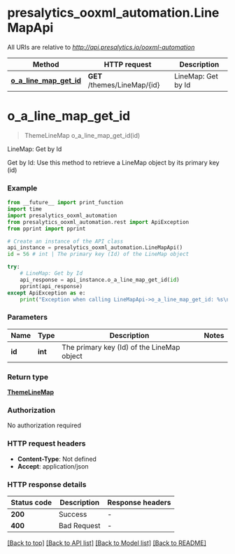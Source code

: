 # presalytics_ooxml_automation.LineMapApi

All URIs are relative to *http://api.presalytics.io/ooxml-automation*

Method | HTTP request | Description
------------- | ------------- | -------------
[**o_a_line_map_get_id**](LineMapApi.md#o_a_line_map_get_id) | **GET** /themes/LineMap/{id} | LineMap: Get by Id


# **o_a_line_map_get_id**
> ThemeLineMap o_a_line_map_get_id(id)

LineMap: Get by Id

Get by Id: Use this method to retrieve a LineMap object by its primary key (id)

### Example

```python
from __future__ import print_function
import time
import presalytics_ooxml_automation
from presalytics_ooxml_automation.rest import ApiException
from pprint import pprint

# Create an instance of the API class
api_instance = presalytics_ooxml_automation.LineMapApi()
id = 56 # int | The primary key (Id) of the LineMap object

try:
    # LineMap: Get by Id
    api_response = api_instance.o_a_line_map_get_id(id)
    pprint(api_response)
except ApiException as e:
    print("Exception when calling LineMapApi->o_a_line_map_get_id: %s\n" % e)
```

### Parameters

Name | Type | Description  | Notes
------------- | ------------- | ------------- | -------------
 **id** | **int**| The primary key (Id) of the LineMap object | 

### Return type

[**ThemeLineMap**](ThemeLineMap.md)

### Authorization

No authorization required

### HTTP request headers

 - **Content-Type**: Not defined
 - **Accept**: application/json

### HTTP response details
| Status code | Description | Response headers |
|-------------|-------------|------------------|
**200** | Success |  -  |
**400** | Bad Request |  -  |

[[Back to top]](#) [[Back to API list]](../README.md#documentation-for-api-endpoints) [[Back to Model list]](../README.md#documentation-for-models) [[Back to README]](../README.md)

